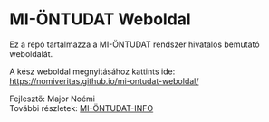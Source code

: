# MI-ÖNTUDAT Weboldal

Ez a repó tartalmazza a MI-ÖNTUDAT rendszer hivatalos bemutató weboldalát.

A kész weboldal megnyitásához kattints ide:  
 https://nomiveritas.github.io/mi-ontudat-weboldal/

Fejlesztő: Major Noémi  
További részletek: [MI-ÖNTUDAT-INFO](https://github.com/nomiveritas/MI-ONTUDAT-INFO)
